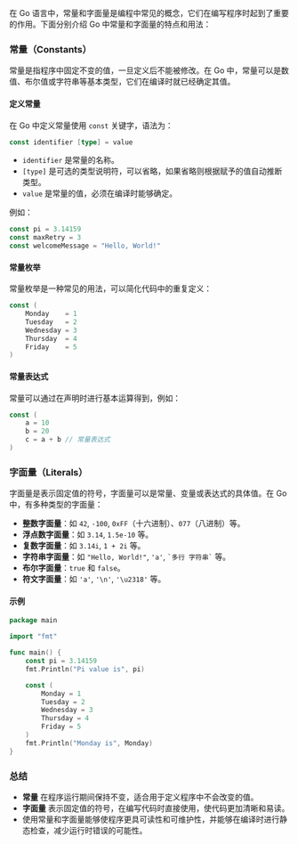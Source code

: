 在 Go 语言中，常量和字面量是编程中常见的概念，它们在编写程序时起到了重要的作用。下面分别介绍 Go 中常量和字面量的特点和用法：

### 常量（Constants）

常量是指程序中固定不变的值，一旦定义后不能被修改。在 Go 中，常量可以是数值、布尔值或字符串等基本类型，它们在编译时就已经确定其值。

#### 定义常量

在 Go 中定义常量使用 `const` 关键字，语法为：

```go
const identifier [type] = value
```

- `identifier` 是常量的名称。
- `[type]` 是可选的类型说明符，可以省略，如果省略则根据赋予的值自动推断类型。
- `value` 是常量的值，必须在编译时能够确定。

例如：
```go
const pi = 3.14159
const maxRetry = 3
const welcomeMessage = "Hello, World!"
```

#### 常量枚举

常量枚举是一种常见的用法，可以简化代码中的重复定义：

```go
const (
    Monday    = 1
    Tuesday   = 2
    Wednesday = 3
    Thursday  = 4
    Friday    = 5
)
```

#### 常量表达式

常量可以通过在声明时进行基本运算得到，例如：

```go
const (
    a = 10
    b = 20
    c = a + b // 常量表达式
)
```

### 字面量（Literals）

字面量是表示固定值的符号，字面量可以是常量、变量或表达式的具体值。在 Go 中，有多种类型的字面量：

- **整数字面量**：如 `42`, `-100`, `0xFF`（十六进制）、`077`（八进制）等。
- **浮点数字面量**：如 `3.14`, `1.5e-10` 等。
- **复数字面量**：如 `3.14i`, `1 + 2i` 等。
- **字符串字面量**：如 `"Hello, World!"`, `'a'`, `` `多行
  字符串` `` 等。
- **布尔字面量**：`true` 和 `false`。
- **符文字面量**：如 `'a'`, `'\n'`, `'\u2318'` 等。

#### 示例

```go
package main

import "fmt"

func main() {
    const pi = 3.14159
    fmt.Println("Pi value is", pi)

    const (
        Monday = 1
        Tuesday = 2
        Wednesday = 3
        Thursday = 4
        Friday = 5
    )
    fmt.Println("Monday is", Monday)
}
```

### 总结

- **常量** 在程序运行期间保持不变，适合用于定义程序中不会改变的值。
- **字面量** 表示固定值的符号，在编写代码时直接使用，使代码更加清晰和易读。
- 使用常量和字面量能够使程序更具可读性和可维护性，并能够在编译时进行静态检查，减少运行时错误的可能性。